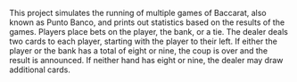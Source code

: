 This project simulates the running of multiple games of Baccarat, also known as Punto Banco, and prints out statistics based on the results of the games. Players place bets on the player, the bank, or a tie. The dealer deals two cards to each player, starting with the player to their left. If either the player or the bank has a total of eight or nine, the coup is over and the result is announced. If neither hand has eight or nine, the dealer may draw additional cards.

